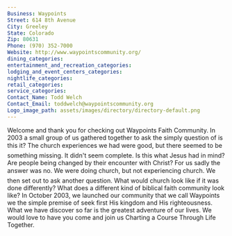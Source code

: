 ```yaml
---
Business: Waypoints
Street: 614 8th Avenue
City: Greeley
State: Colorado
Zip: 80631
Phone: (970) 352-7000
Website: http://www.waypointscommunity.org/
dining_categories: 
entertainment_and_recreation_categories: 
lodging_and_event_centers_categories: 
nightlife_categories: 
retail_categories: 
service_categories: 
Contact_Name: Todd Welch
Contact_Email: toddwelch@waypointscommunity.org
Logo_image_path: assets/images/directory/directory-default.png
---
```

Welcome and thank you for checking out Waypoints Faith Community. In 2003 a small group of us gathered together to ask the simply question of is this it? The church experiences we had were good, but there seemed to be something missing. It didn't seem complete. Is this what Jesus had in mind? Are people being changed by their encounter with Christ? For us sadly the answer was no. We were doing church, but not experiencing church. We then set out to ask another question. What would church look like if it was done differently? What does a different kind of biblical faith community look like? In October 2003, we launched our community that we call Waypoints we the simple premise of seek first His kingdom and His righteousness. What we have discover so far is the greatest adventure of our lives. We would love to have you come and join us Charting a Course Through Life Together.
